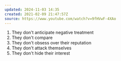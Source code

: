 ```yaml
---
updated: 2024-11-03 14:35
created: 2021-02-09 21:47:57Z
source: https://www.youtube.com/watch?v=9fHVwF-4XAo
---
```


1. They don't anticipate negative treatment
2. They don't compare
3. They don't obsess over their reputation
4. They don't attack themselves
5. They don't hide their interest